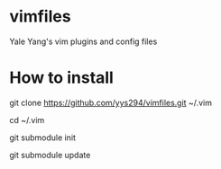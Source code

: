 vimfiles
========

Yale Yang's vim plugins and config files

How to install
==============

git clone https://github.com/yys294/vimfiles.git ~/.vim

cd ~/.vim

git submodule init

git submodule update

